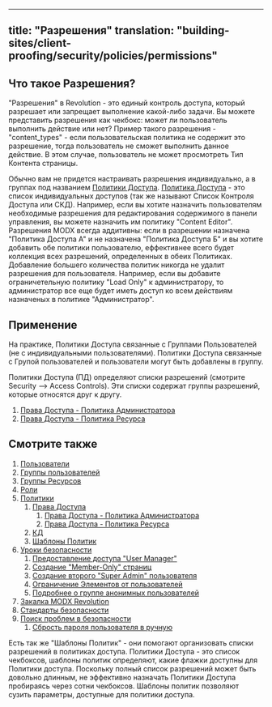   ---
title: "Разрешения"
translation: "building-sites/client-proofing/security/policies/permissions"
---

## Что такое Разрешения?

"Разрешения" в Revolution - это единый контроль доступа, который разрешает или запрещает выполнение какой-либо задачи. Вы можете представить разрешения как чекбокс: может ли пользователь выполнить действие или нет?
Пример такого разрешения - "content\_types" - если пользовательская политика не содержит это разрешение, тогда пользователь не сможет выполнить данное действие. В этом случае, пользователь не может просмотреть Тип Контента страницы.

Обычно вам не придется настраивать разрешения индивидуально, а в группах под названием [Политики Доступа](/display/revolution20/Policies "Политика"). [Политика Доступа](/display/revolution20/Policies "Политика") - это список индивидуальных доступов (так же называют Список Контроля Доступа или СКД). Например, если вы хотите назначить пользователям необходимые разрешения для редактирования содержимого в панели управления, вы можете назначить им политику "Content Editor".
Разрешения MODX всегда аддитивны: если в разрешении назначена "Политика Доступа А" и не назначена "Политика Доступа Б" и вы хотите добавить обе политики пользователю, еффективнее всего будет коллекция всех разрешений, определенных в обеих Политиках. Добавление большего количества политик никогда не удалит разрешения для пользователя. Например, если вы добавите ограничетельную политику "Load Only" к администратору, то администратор все еще будет иметь доступ ко всем действиям назначеных в политике "Администратор".


## Применение

На практике, Политики Доступа связанные с Группами Пользователей (не с индивидуальными пользователями). Политики Доступа связанные с Групой пользователей и пользователи могут быть добавлены в группу.

Политики Доступа (ПД) определяют списки разрешений (смотрите Security --> Access Controls). Эти списки содержат группы разрешений, которые относятся друг к другу.

1. [Права Доступа - Политика Администратора](building-sites/client-proofing/security/policies/permissions/administrator-policy)
2. [Права Доступа - Политика Ресурса](building-sites/client-proofing/security/policies/permissions/resource-policy)

## Смотрите также

1. [Пользователи](building-sites/client-proofing/security/users)
2. [Группы пользователей](building-sites/client-proofing/security/user-groups)
3. [Группы Ресурсов](building-sites/client-proofing/security/resource-groups)
4. [Роли](building-sites/client-proofing/security/roles)
5. [Политики](building-sites/client-proofing/security/policies)
    1. [Права Доступа](building-sites/client-proofing/security/policies/permissions)
        1. [Права Доступа - Политика Администратора](building-sites/client-proofing/security/policies/permissions/administrator-policy)
        2. [Права Доступа - Политика Ресурса](building-sites/client-proofing/security/policies/permissions/resource-policy)
    2. [КД](building-sites/client-proofing/security/policies/acls)
    3. [Шаблоны Политик](building-sites/client-proofing/security/policies/policytemplates)
6. [Уроки безопасности](building-sites/client-proofing/security/security-tutorials)
    1. [Предоставление доступа "User Manager"](building-sites/client-proofing/security/security-tutorials/giving-a-user-manager-access)
    2. [Создание "Member-Only" страниц](building-sites/client-proofing/security/security-tutorials/making-member-only-pages)
    3. [Создание второго "Super Admin" пользователя](building-sites/client-proofing/security/security-tutorials/creating-a-second-super-admin-user)
    4. [Ограничение Элементов от пользователей](building-sites/client-proofing/security/security-tutorials/restricting-an-element-from-users)
    5. [Подробнее о группе анонимных пользователей](building-sites/client-proofing/security/security-tutorials/more-on-the-anonymous-user-group)
7. [Закалка MODX Revolution](getting-started/maintenance/securing-modx)
8. [Стандарты безопасности](administering-your-site/security/security-standards)
9. [Поиск проблем в безопасности](building-sites/client-proofing/security/troubleshooting-security)
    1. [Сбрость пароля пользователя в ручную](building-sites/client-proofing/security/troubleshooting-security/resetting-a-user-password-manually)

Есть так же "Шаблоны Политик" - они помогают организовать списки разрешений в политиках доступа. Политики Доступа - это список чекбоксов, шаблоны политик определяют, какие флажки доступны для Политики доступа. Поскольку полный список разрешений может быть довольно длинным, не эффективно назначать Политики Доступа пробираясь через сотни чекбоксов. Шаблоны политик позволяют сузить параметры, доступные для политики доступа.
